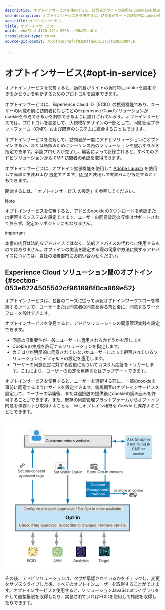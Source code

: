```yaml
---
description: オプトインサービスを使用すると、訪問者がサイトの訪問時にcookieを設定できるかどうかを判断するためのプロトコルを設定できます。
seo-description: オプトインサービスを使用すると、訪問者がサイトの訪問時にcookieを設定できるかどうかを判断するためのプロトコルを設定できます。
seo-title: オプトインサービス
title: オプトインサービス
uuid: aebd72ad-4118-471b-9755- d08a72ca0fd
translation-type: tm+mt
source-git-commit: 7d0df419c4af7f8a58ffa56b1176bf638bc0045b

---
```



# オプトインサービス{#opt-in-service}

オプトインサービスを使用すると、訪問者がサイトの訪問時にcookieを設定できるかどうかを判断するためのプロトコルを設定できます。

オプトインサービスは、Experience Cloud ID（ECID）の拡張機能であり、ユーザーの同意の前に訪問者に対してどのExperience Cloudソリューションがcookieを作成できるかを制御できるように設計されています。オプトインサービスでは、プロトコルを設定して、大規模なデザインの一部として、同意管理プラットフォーム（CMP）および既存のシステムに統合することもできます。

オプトインサービスを使用して、訪問者が一度にアドビソリューションにオプトインするか、または権限のためにシーケンス内のソリューションを提示するかを指定できます。承認プロセスが完了し、顧客によって記録されると、すべてのアドビソリューションから CMP 訪問者の承認を取得できます。

オプトインサービスは、オプトイン拡張機能を使用して [Adobe Launch](https://docs.adobelaunch.com/) を使用して簡単に実装および [設定](../../implementation-guides/opt-in-service/launch.md)できます。[DTM](../../implementation-guides/opt-in-service/optin-dtm.md)を使用して実装および設定することもできます。

開始するには、「オプトインサービス [](../../implementation-guides/opt-in-service/getting-started.md) の設定」を参照してください。

>[!NOTE]
>
>オプトインサービスを使用すると、アドビのcookieのダウンロードを承認または拒否するシステムを設定できます。ユーザーの同意設定の収集はサポートされておらず、設定のリポジトリにもなりません。

>[!IMPORTANT]
>
>本書の内容は法的なアドバイスではなく、法的アドバイスの代わりに使用するものではありません。オプトインの実装を設定する際の同意や方法に関するアドバイスについては、貴社の法務部門にお問い合わせください。

## Experience Cloud ソリューション間のオプトイン {#section-053e6224505542cf961896f0ca869e52}

オプトインサービスは、独自のニーズに従って承認オプトインワークフローを構築するツールで、ユーザーまたは同意者の同意を得る前と後に、同意するワークフローを設計できます。

オプトインサービスを使用すると、アドビソリューションの同意管理実践を設定できます。

* 同意の収集要件が一般にユーザーに適用されるかどうかを示します。
* Cookie の生成を許可するソリューションを指定します。
* カテゴリが明示的に同意されていないかユーザーによって拒否されているソリューションにデフォルトの設定を適用します。
* ユーザーの同意設定に対する変更に基づいてカスタム応答をトリガーします。これにより、ユーザーの設定を保持またはアップデートできます。

オプトインサービスを使用すると、ユーザーを選択する前に、一部のcookieを事前に同意するようにサイトを設定できます。新規顧客のオプトインサービスを設定して、ユーザーの承諾後、または選択肢の提供後にcookieの読み込みを許可することができます。また、既存の同意管理プラットフォームからオプトイン同意を保存および取得することも、単にオプトイン権限を Cookie に保存することもできます。

![](assets/Opt-in-approval.png)

その後、アドビソリューションは、タグが承認されているかをチェックし、変更をサブスクライブした後、すべてのオプトインユーザーを取得することができます。オプトインサービスを使用すると、ソリューションJavaScriptライブラリを介して直接権限を取得したり、実装されていればECIDを使用して権限を取得したりできます。
